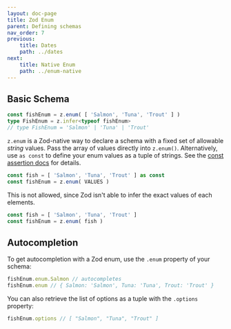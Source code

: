 ```yaml
---
layout: doc-page
title: Zod Enum
parent: Defining schemas
nav_order: 7
previous:
    title: Dates
    path: ../dates
next:
    title: Native Enum
    path: ../enum-native
---
```


## Basic Schema
```ts
const fishEnum = z.enum( [ 'Salmon', 'Tuna', 'Trout' ] )
type FishEnum = z.infer<typeof fishEnum>
// type FishEnum = 'Salmon' | 'Tuna' | 'Trout'
```

`z.enum` is a Zod-native way to declare a schema with a fixed set of allowable _string_ values. Pass the array of values directly into `z.enum()`. Alternatively, use `as const` to define your enum values as a tuple of strings. See the [const assertion docs](https://www.typescriptlang.org/docs/handbook/release-notes/typescript-3-4.html#const-assertions) for details.

```ts
const fish = [ 'Salmon', 'Tuna', 'Trout' ] as const
const fishEnum = z.enum( VALUES )
```

This is not allowed, since Zod isn't able to infer the exact values of each elements.

```ts
const fish = [ 'Salmon', 'Tuna', 'Trout' ]
const fishEnum = z.enum( fish )
```

## Autocompletion

To get autocompletion with a Zod enum, use the `.enum` property of your schema:

```ts
fishEnum.enum.Salmon // autocompletes
fishEnum.enum // { Salmon: 'Salmon', Tuna: 'Tuna', Trout: 'Trout' }
```

You can also retrieve the list of options as a tuple with the `.options` property:

```ts
fishEnum.options // [ "Salmon", "Tuna", "Trout" ]
```